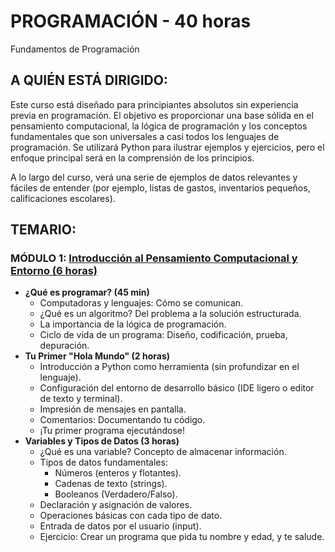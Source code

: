 # PROGRAMACIÓN - 40 horas
Fundamentos de Programación

## A QUIÉN ESTÁ DIRIGIDO:
Este curso está diseñado para principiantes absolutos sin experiencia previa en programación. El objetivo es proporcionar una base sólida en el pensamiento computacional, la lógica de programación y los conceptos fundamentales que son universales a casi todos los lenguajes de programación. Se utilizará Python para ilustrar ejemplos y ejercicios, pero el enfoque principal será en la comprensión de los principios. 

A lo largo del curso, verá una serie de ejemplos de datos relevantes y fáciles de entender (por ejemplo, listas de gastos, inventarios pequeños, calificaciones escolares).

## TEMARIO:

### MÓDULO 1: [Introducción al Pensamiento Computacional y Entorno (6 horas)](https://github.com/mauricioge/programacion/blob/main/modulo1.md)
- **¿Qué es programar? (45 min)**
  + Computadoras y lenguajes: Cómo se comunican.
  + ¿Qué es un algoritmo? Del problema a la solución estructurada.
  + La importancia de la lógica de programación.
  + Ciclo de vida de un programa: Diseño, codificación, prueba, depuración.
- **Tu Primer "Hola Mundo" (2 horas)**
  + Introducción a Python como herramienta (sin profundizar en el lenguaje).
  + Configuración del entorno de desarrollo básico (IDE ligero o editor de texto y terminal).
  + Impresión de mensajes en pantalla.
  + Comentarios: Documentando tu código.
  + ¡Tu primer programa ejecutándose!
- **Variables y Tipos de Datos (3 horas)**
  + ¿Qué es una variable? Concepto de almacenar información.
  + Tipos de datos fundamentales:
    + Números (enteros y flotantes).
    + Cadenas de texto (strings).
    + Booleanos (Verdadero/Falso).
  + Declaración y asignación de valores.
  + Operaciones básicas con cada tipo de dato.
  + Entrada de datos por el usuario (input).
  + Ejercicio: Crear un programa que pida tu nombre y edad, y te salude.
